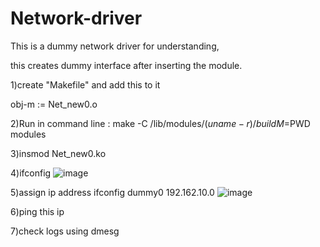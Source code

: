 # Network-driver
This is a dummy network driver for understanding,

this creates dummy interface after inserting the module.

1)create "Makefile" and add this to it

obj-m := Net_new0.o

2)Run in command line :
make -C /lib/modules/$(uname -r)/build M=$PWD modules

3)insmod Net_new0.ko


4)ifconfig
![image](https://user-images.githubusercontent.com/31912867/219359222-455b1dd0-d959-4780-bdaa-4ed6fcbcf7ee.png)


5)assign ip address
ifconfig dummy0 192.162.10.0
![image](https://user-images.githubusercontent.com/31912867/219359539-4eea6faa-6b9b-4a08-afe2-953a7e6c0c56.png)

6)ping this ip

7)check logs using dmesg 
